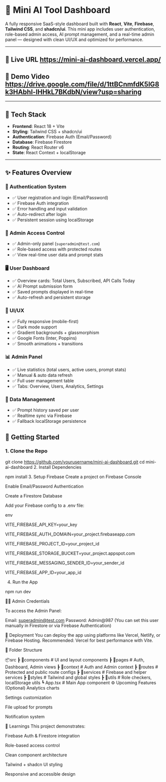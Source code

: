 # 🚀 Mini AI Tool Dashboard

A fully responsive SaaS-style dashboard built with **React**, **Vite**, **Firebase**, **Tailwind CSS**, and **shadcn/ui**. This mini app includes user authentication, role-based admin access, AI prompt management, and a real-time admin panel — designed with clean UI/UX and optimized for performance.

---


## 📸 Live URL https://mini-ai-dashboard.vercel.app/


## 📸 Demo Video https://drive.google.com/file/d/1ttBCnmfdK5lG8k3HAbhl-IHHkL7BKdbN/view?usp=sharing

---

## 🧰 Tech Stack

- **Frontend**: React 18 + Vite
- **Styling**: Tailwind CSS + shadcn/ui
- **Authentication**: Firebase Auth (Email/Password)
- **Database**: Firebase Firestore
- **Routing**: React Router v6
- **State**: React Context + localStorage

---

## ✨ Features Overview

### 🔐 Authentication System
- ✅ User registration and login (Email/Password)
- ✅ Firebase Auth integration
- ✅ Error handling and input validation
- ✅ Auto-redirect after login
- ✅ Persistent session using localStorage

### 👑 Admin Access Control
- ✅ Admin-only panel (`superadmin@test.com`)
- ✅ Role-based access with protected routes
- ✅ View real-time user data and prompt stats

### 🖥️ User Dashboard
- ✅ Overview cards: Total Users, Subscribed, API Calls Today
- ✅ AI Prompt submission form
- ✅ Saved prompts displayed in real-time
- ✅ Auto-refresh and persistent storage

### 🎨 UI/UX
- ✅ Fully responsive (mobile-first)
- ✅ Dark mode support
- ✅ Gradient backgrounds + glassmorphism
- ✅ Google Fonts (Inter, Poppins)
- ✅ Smooth animations + transitions

### 📊 Admin Panel
- ✅ Live statistics (total users, active users, prompt stats)
- ✅ Manual & auto data refresh
- ✅ Full user management table
- ✅ Tabs: Overview, Users, Analytics, Settings

### 💾 Data Management
- ✅ Prompt history saved per user
- ✅ Realtime sync via Firebase
- ✅ Fallback localStorage persistence



## 🧪 Getting Started

### 1. Clone the Repo

git clone https://github.com/yourusername/mini-ai-dashboard.git
cd mini-ai-dashboard
2. Install Dependencies


npm install
3. Setup Firebase
Create a project on Firebase Console

Enable Email/Password Authentication

Create a Firestore Database

Add your Firebase config to a .env file:

env

VITE_FIREBASE_API_KEY=your_key

VITE_FIREBASE_AUTH_DOMAIN=your_project.firebaseapp.com

VITE_FIREBASE_PROJECT_ID=your_project_id

VITE_FIREBASE_STORAGE_BUCKET=your_project.appspot.com

VITE_FIREBASE_MESSAGING_SENDER_ID=your_sender_id

VITE_FIREBASE_APP_ID=your_app_id

4. Run the App

npm run dev

🧑‍💻 Admin Credentials

To access the Admin Panel:


Email: superadmin@test.com
Password: Admin@987
(You can set this user manually in Firestore or via Firebase Authentication)

🚀 Deployment
You can deploy the app using platforms like Vercel, Netlify, or Firebase Hosting.
Recommended: Vercel for best performance with Vite.

📁 Folder Structure

📦src
 ┣ 📂components        # UI and layout components
 ┣ 📂pages             # Auth, Dashboard, Admin views
 ┣ 📂context           # Auth and Admin context
 ┣ 📂routes            # Protected and public route configs
 ┣ 📂services          # Firebase and helper services
 ┣ 📂styles            # Tailwind and global styles
 ┣ 📂utils             # Role checkers, localStorage utils
 ┗ App.tsx            # Main App component
⚙️ Upcoming Features (Optional)
 Analytics charts

 Settings customization

 File upload for prompts

 Notification system

🧠 Learnings
This project demonstrates:

Firebase Auth & Firestore integration

Role-based access control

Clean component architecture

Tailwind + shadcn UI styling

Responsive and accessible design


